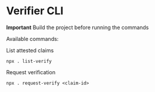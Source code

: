 # Verifier CLI

<b>Important</b>
Build the project before running the commands

Available commands:

List attested claims

```
npx . list-verify
```

Request verification

```
npx . request-verify <claim-id>
```
